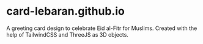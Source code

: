 # card-lebaran.github.io

A greeting card design to celebrate Eid al-Fitr for Muslims.
Created with the help of TailwindCSS and ThreeJS as 3D objects.
